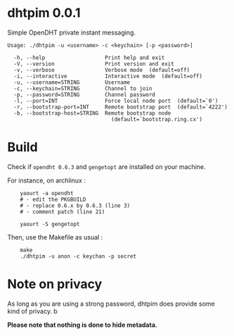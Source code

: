 # dhtpim 0.0.1

Simple OpenDHT private instant messaging.

```
Usage: ./dhtpim -u <username> -c <keychain> [-p <password>]

  -h, --help                   Print help and exit
  -V, --version                Print version and exit
  -v, --verbose                Verbose mode  (default=off)
  -i, --interactive            Interactive mode  (default=off)
  -u, --username=STRING        Username
  -c, --keychain=STRING        Channel to join
  -p, --password=STRING        Channel password
  -l, --port=INT               Force local node port  (default=`0')
  -r, --bootstrap-port=INT     Remote bootstrap port  (default=`4222')
  -b, --bootstrap-host=STRING  Remote bootstrap node
                                 (default=`bootstrap.ring.cx')
```

# Build

Check if `opendht 0.6.3` and `gengetopt` are installed on your machine.

For instance, on archlinux :
```
    yaourt -a opendht
    # - edit the PKGBUILD
    # - replace 0.6.x by 0.6.3 (line 3)
    # - comment patch (line 21)

    yaourt -S gengetopt
```

Then, use the Makefile as usual :
```
    make
    ./dhtpim -u anon -c keychan -p secret
```
# Note on privacy

As long as you are using a strong password, dhtpim does provide some kind of
privacy. b

**Please note that nothing is done to hide metadata.**
